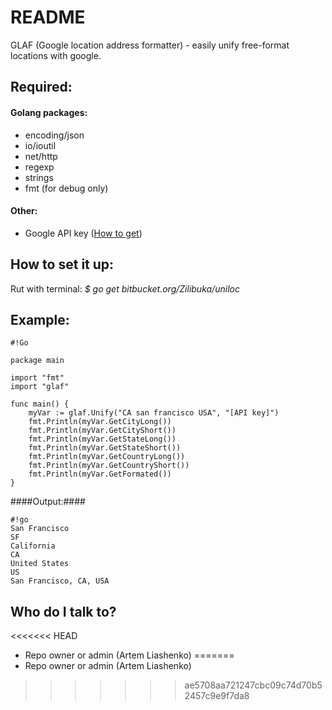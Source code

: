 # README #

GLAF (Google location address formatter) - easily unify free-format locations with google.

## Required: ##

#### Golang packages: ####
* encoding/json
* io/ioutil
* net/http
* regexp
* strings
* fmt (for debug only)

#### Other: ####
* Google API key ([How to get](https://developers.google.com/maps/documentation/geocoding/get-api-key))

## How to set it up: ##
Rut with terminal: *$ go get bitbucket.org/Zilibuka/uniloc*

## Example: ##


```
#!Go

package main

import "fmt"
import "glaf"

func main() {
	myVar := glaf.Unify("CA san francisco USA", "[API key]")
	fmt.Println(myVar.GetCityLong())
	fmt.Println(myVar.GetCityShort())
	fmt.Println(myVar.GetStateLong())
	fmt.Println(myVar.GetStateShort())
	fmt.Println(myVar.GetCountryLong())
	fmt.Println(myVar.GetCountryShort())
	fmt.Println(myVar.GetFormated())
}
```


####Output:####
```
#!go
San Francisco
SF
California
CA
United States
US
San Francisco, CA, USA
```


## Who do I talk to? ##
<<<<<<< HEAD
* Repo owner or admin (Artem Liashenko)
=======
* Repo owner or admin (Artem Liashenko)
>>>>>>> ae5708aa721247cbc09c74d70b52457c9e9f7da8
